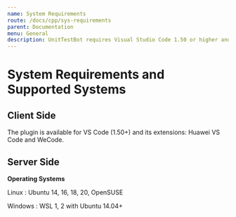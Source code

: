 ```yaml
---
name: System Requirements
route: /docs/cpp/sys-requirements
parent: Documentation
menu: General
description: UnitTestBot requires Visual Studio Code 1.50 or higher and Ubuntu 14.04 or higher to run server on.
---
```



# System Requirements and Supported Systems
## Client Side
The plugin is available for VS Code (1.50+) and its extensions: Huawei VS Code and WeCode. 

## Server Side
**Operating Systems**

Linux : Ubuntu 14, 16, 18, 20, OpenSUSE

Windows : WSL 1, 2 with Ubuntu 14.04+